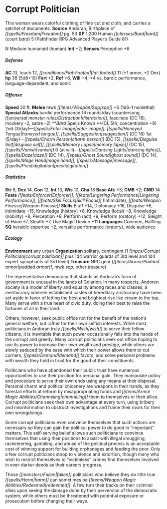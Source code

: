 ﻿---
cssclass: [monsters]
title1: Corrupt Politician
desc_short: This woman wears colorful clothing of fine cut and cloth, and carries
  a satchel of documents.
title2: Corrupt Politician
CR: 4
sources:
- name: Andoran, Birthplace of Freedom
  page: 53
  link: http://paizo.com/products/btpy9dz4?Pathfinder-Campaign-Setting-Andoran-Birthplace-of-Freedom
XP: 1200
race: Human
classes:
- bard (court bard) 5 (Pathfinder RPG Advanced Player's Guide 81)
alignment: N
size: Medium
type: humanoid
subtypes:
- human
initiative:
  bonus: 2
AC:
  AC: 13
  touch: 12
  flat_footed: 11
  components:
    armor: 1
    dex: 2
HP:
  HP: 36
  long: 5d8+10
saves:
  fort: 2
  ref: 6
  will: 4
  other: +4 vs. bardic performance, language-dependent, and sonic
speeds:
  base: 30
attacks:
  melee:
  - - text: mwk sap +6 (1d6-1 nonlethal)
      entries:
      - - damage: 1d6-1
          type: nonlethal
      attack: mwk sap
      bonus:
      - 6
  special:
  - bardic performance 16 rounds/day (countersong
  - distraction
  - fascinate (DC 16), mockery -2, satire -2)
spells:
  entries:
  - superscripts:
    - APG
    name: enter image
    source: Bard
    level: 2
  - superscripts:
    - APG
    name: honeyed tongue
    source: Bard
    level: 2
  - name: suggestion
    source: Bard
    level: 2
    DC: 16
  - name: charm person
    source: Bard
    level: 1
    DC: 15
  - name: disguise self
    source: Bard
    level: 1
  - superscripts:
    - APG
    name: memory lapse
    source: Bard
    level: 1
    DC: 15
  - superscripts:
    - APG
    name: vanish
    source: Bard
    level: 1
  - name: dancing lights
    source: Bard
    level: 0
  - name: daze
    source: Bard
    level: 0
    DC: 14
  - name: ghost sound
    source: Bard
    level: 0
    DC: 14
  - name: mage hand
    source: Bard
    level: 0
  - name: message
    source: Bard
    level: 0
  - name: prestidigitation
    source: Bard
    level: 0
  sources:
  - name: Bard
    type: known
    CL: 5
    concentration: 9
    slots:
      2: 3
      1: 5
      0: at-will
ability_scores:
  STR: 8
  DEX: 14
  CON: 12
  INT: 13
  WIS: 10
  CHA: 18
BAB: 3
CMB: 2
CMD: 14
feats:
- superscripts:
  - APG
  name: Enforcer
- superscripts:
  - APG
  name: Lingering Performance
- name: Skill Focus (Intimidate)
- name: Weapon Finesse
skills:
  Bluff: 14
  Diplomacy: 16
  Disguise: 8
  Intimidate: 15
  Knowledge (history): 8
  Knowledge (local): 8
  Knowledge (nobility): 8
  Perception: 8
  Perform (act): 9
  Perform (oratory): 12
  Sleight of Hand: 7
  Stealth: 7
  Use Magic Device: 11
languages:
- Common
- Halfling
special_qualities:
- heraldic expertise +2
- versatile performance (oratory)
- wide audience
ecology:
  environment: any urban
  organization: solitary, contingent (1 corrupt politician plus 1d4 warrior guards
    of 3rd level and 1d4 expert sycophants of 3rd level)
  treasure_type: NPC Gear
  treasure:
  - padded armor
  - mwk sap
  - other treasure
desc_long: |-
  The representative democracy that stands as Andoran's form of government is unusual in the lands of Golarion. In many respects, Andoren society is a model of liberty and equality among races and classes, a meritocracy wherein established castes of hereditary aristocracy have been set aside in favor of letting the best and brightest rise like cream to the top. Many serve with a true heart of civic duty, doing their best to raise the fortunes of all in their land.

  Others, however, seek public office not for the benefit of the nation's general welfare, but rather for their own selfish interests. While most politicians in Andoran truly wish to serve their fellow citizens, it is inevitable that such power occasionally falls into the hands of the corrupt and greedy. Many corrupt politicians seek out office hoping to use its power to increase their own wealth and prestige, while others are slowly seduced by the ease with which their power allows them to cut corners, demand favors, and solve personal problems with wealth they hold in trust for the good of their constituents.

  Politicians who have abandoned their public trust have numerous opportunities to use their position for personal gain. They manipulate policy and procedure to serve their own ends using any means at their disposal. Personal charm and political chicanery are weapons in their hands, as they forestall efforts at reform by misappropriating funds and channeling them to themselves or their allies. Corrupt politicians seek their own advantage at every turn, using bribery and misinformation to obstruct investigations and frame their rivals for their own wrongdoings.

  Some corrupt politicians even convince themselves that such actions are necessary so they can gain the political power to do good in “important” matters. This self-serving belief allows such politicians to convince themselves that using their positions to assist with illegal smuggling, racketeering, gambling, and abuse of the political process is an acceptable cost of winning support for building orphanages and feeding the poor. Only a few corrupt politicians stoop to violence and extortion, though many who wish to restrict themselves to “victimless” crimes find themselves involved in ever-darker deeds as their careers progress.

  Those fallen politicians who believe they do little true harm can sometimes be redeemed. A few turn their backs on their criminal allies upon seeing the damage done by their perversion of the democratic system, while others must be threatened with potential exposure or prosecution before changing their ways.

---

# Corrupt Politician
This woman wears colorful clothing of fine cut and cloth, and carries a satchel of documents.
**Source** Andoran, Birthplace of _[[spells/Freedom|Freedom]]_ pg. 53
**XP** 1,200
Human _[[classes/Bard|bard]]_ (court _bard_) 5 (Pathfinder RPG Advanced Player’s Guide 81)

N Medium humanoid (human)
**Init** +2; **Senses** Perception +8

##### Defense

**AC** 13, touch 12, _[[conditions/Flat-Footed|flat-footed]]_ 11 (+1 armor, +2 Dex)
**hp** 36 (5d8+10)
**Fort** +2, **Ref** +6, **Will** +4; +4 vs. bardic performance, language-dependent, and sonic

##### Offense
**Speed** 30 ft.
**Melee** mwk _[[items/Weapon/Sap|sap]]_ +6 (1d6–1 nonlethal)
**Special Attacks** bardic performance 16 rounds/day (countersong, _[[universal monster rules/Distraction|distraction]]_, fascinate (DC 16), mockery –2, satire –2)
**_Bard_ Spells Known **(CL 5th; concentration +9)
2nd (3/day)—_[[spells/Enter Image|enter image]]_, _[[spells/Honeyed Tongue|honeyed tongue]]_, _[[spells/Suggestion|suggestion]]_ (DC 16)
1st (5/day)—_[[spells/Charm Person|charm person]]_ (DC 15), _[[spells/Disguise Self|disguise self]]_, _[[spells/Memory Lapse|memory lapse]]_ (DC 15), _[[spells/Vanish|vanish]]_
0 (at will)—_[[spells/Dancing Lights|dancing lights]]_, _[[spells/Daze|daze]]_ (DC 14), _[[spells/Ghost Sound|ghost sound]]_ (DC 14), _[[spells/Mage Hand|mage hand]]_, _[[spells/Message|message]]_, _[[spells/Prestidigitation|prestidigitation]]_

##### Statistics
**Str** 8, **Dex** 14, **Con** 12, **Int** 13, **Wis** 10, **Cha** 18
**Base Atk** +3; **CMB** +2; **CMD** 14
**Feats** _[[feats/Enforcer|Enforcer]]_, _[[feats/Lingering Performance|Lingering Performance]]_, _[[feats/Skill Focus|Skill Focus]]_ (Intimidate), _[[feats/Weapon Finesse|Weapon Finesse]]_
**Skills** Bluff +14, Diplomacy +16, Disguise +8, Intimidate +15, Knowledge (history) +8, Knowledge (local) +8, Knowledge (nobility) +8, Perception +8, Perform (act) +9, Perform (oratory) +12, Sleight of Hand +7, Stealth +7, Use Magic Device +11
**Languages** Common, Halfling
**SQ** heraldic expertise +2, versatile performance (oratory), wide audience

##### Ecology

**Environment** any urban
**Organization** solitary, contingent (1 _[[npcs/Corrupt Politician|corrupt politician]]_ plus 1d4 warrior guards of 3rd level and 1d4 expert sycophants of 3rd level)
**Treasure** NPC gear (_[[items/Armor/Padded armor|padded armor]]_, mwk _sap_, other treasure)

The representative democracy that stands as Andoran’s form of government is unusual in the lands of Golarion. In many respects, Andoren society is a model of liberty and equality among races and classes, a meritocracy wherein established castes of hereditary aristocracy have been set aside in favor of letting the best and brightest rise like cream to the top. Many serve with a true heart of civic duty, doing their best to raise the fortunes of all in their land.

Others, however, seek public office not for the benefit of the nation’s general welfare, but rather for their own selfish interests. While most politicians in Andoran truly _[[spells/Wish|wish]]_ to serve their fellow citizens, it is inevitable that such power occasionally falls into the hands of the corrupt and greedy. Many corrupt politicians seek out office hoping to use its power to increase their own wealth and prestige, while others are slowly seduced by the ease with which their power allows them to cut corners, _[[spells/Demand|demand]]_ favors, and solve personal problems with wealth they hold in trust for the good of their constituents.

Politicians who have abandoned their public trust have numerous opportunities to use their position for personal gain. They manipulate policy and procedure to serve their own ends using any means at their disposal. Personal charm and political chicanery are weapons in their hands, as they forestall efforts at reform by misappropriating funds and _[[items/Armor Magic Abilities/Channeling|channeling]]_ them to themselves or their allies. Corrupt politicians seek their own advantage at every turn, using bribery and misinformation to obstruct investigations and frame their rivals for their own wrongdoings.

Some corrupt politicians even convince themselves that such actions are necessary so they can gain the political power to do good in “important” matters. This self-serving belief allows such politicians to convince themselves that using their positions to assist with illegal smuggling, racketeering, gambling, and abuse of the political process is an acceptable cost of winning support for building orphanages and feeding the poor. Only a few corrupt politicians stoop to violence and extortion, though many who _wish_ to restrict themselves to “victimless” crimes find themselves involved in ever-darker deeds as their careers progress.

Those _[[monsters/Fallen|fallen]]_ politicians who believe they do little true _[[spells/Harm|harm]]_ can sometimes be _[[items/Weapon Magic Abilities/Redeemed|redeemed]]_. A few turn their backs on their criminal allies upon seeing the damage done by their perversion of the democratic system, while others must be threatened with potential exposure or prosecution before changing their ways.